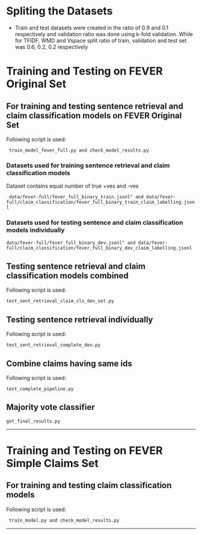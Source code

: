 # Spliting the Datasets

* Train and test datasets were created in the ratio of 0.9 and 0.1 respectively and validation ratio was done using k-fold validation. While for TFIDF, WMD and Vspace split ratio of train, validation and test set was 0.6, 0.2, 0.2 respectively

# Training and Testing on FEVER Original Set 

## For training and testing sentence retrieval and claim classification models on FEVER Original Set

Following script is used:

``` train_model_fever_full.py and check_model_results.py``` 

### Datasets used for training sentence retrieval and claim classification models

Dataset contains equal number of true +ves and -ves

``` data/fever-full/fever_full_binary_train.jsonl" and data/fever-full/claim_classification/fever_full_binary_train_claim_labelling.jsonl``` 


### Datasets used for testing sentence and claim classification models individually

```
data/fever-full/fever_full_binary_dev.jsonl" and data/fever-full/claim_classification/fever_full_binary_dev_claim_labelling.jsonl
```

## Testing sentence retrieval and claim classification models combined

Following script is used:
```
test_sent_retrieval_claim_cls_dev_set.py
```

## Testing sentence retrieval individually

Following script is used:
```
test_sent_retrieval_complete_dev.py
```

## Combine claims having same ids

Following script is used:

```
test_complete_pipeline.py
```

## Majority vote classifier

```
get_final_results.py
```

---

# Training and Testing on FEVER Simple Claims Set


## For training and testing claim classification models

Following script is used:

``` train_model.py and check_model_results.py``` 

---
